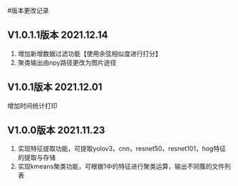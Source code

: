 #版本更改记录
## V1.0.1.1版本 2021.12.14
1. 增加新增数据过滤功能【使用余弦相似度进行打分】
2. 聚类输出由npy路径更改为图片途径
## V1.0.1版本  2021.12.01
增加时间统计打印
## V1.0.0版本  2021.11.23
1. 实现特征提取功能，可提取yolov3，cnn，resnet50，resnet101，hog特征的提取与存储
2. 实现kmeans聚类功能，可根据1中的特征进行聚类运算，输出不同簇的文件列表
